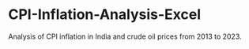 # CPI-Inflation-Analysis-Excel
Analysis of CPI inflation in India and crude oil prices from 2013 to 2023.
